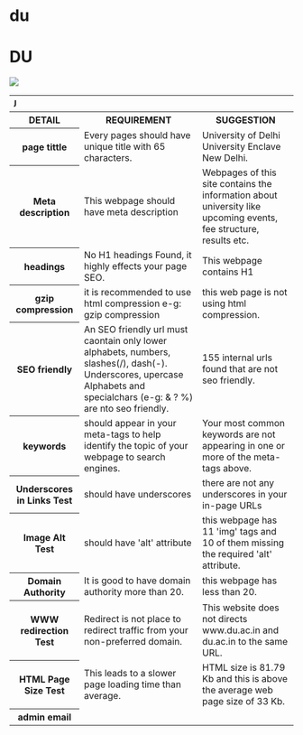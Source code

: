 # du
<!DOCTYPE html>
<html lang="en">
<head>
    <meta charset="UTF-8">
    <meta name="viewport" content="width=device-width, initial-scale=1">
    
<title>DU</title>

<link href="/JMC/assets/css/style.css?v=b17e44f34d01db74c0d32322381a9c10a02fe685" rel="stylesheet">
</head>

<body>
<div class="container markdown-body">
      <h1 id="du">DU</h1>

<img src="http://http://www.du.ac.in/uploads/images/logo_du.png">

<table>
<tbody><tr>
<th colspan="3"><marquee direction="right">DU</marquee></th>

</tr>
<tr>
<th>DETAIL</th>
<th>REQUIREMENT</th>
<th>SUGGESTION</th>
</tr>

<tr>
<th>page tittle</th>
<td>Every pages should have unique title with 65 characters.</td>
<td>University of Delhi University Enclave New Delhi.</td>
</tr>

<tr>
<th>Meta description</th>
<td>This webpage should have meta description</td>
<td>Webpages of this site contains the information about university like upcoming events, fee structure, results etc.</td>
</tr>

<tr>
<th>headings</th>
<td>No H1 headings Found, it highly effects your page SEO.</td>
<td>This webpage contains H1</td>
</tr>

<tr>
<th>gzip compression</th>
<td>it is recommended to use html compression e-g: gzip compression</td>
<td>this web page is not using html compression. </td>
</tr>

<tr>
<th>SEO friendly</th>
<td> An SEO friendly url must caontain only lower alphabets, numbers, slashes(/), dash(-). Underscores, upercase Alphabets and specialchars (e-g: & ? %) are nto seo friendly.</td>
<td>155 internal urls found that are not seo friendly.</td>
</tr>

<tr>
<th>keywords</th>
<td>should appear in your meta-tags to help identify the topic of your webpage to search engines.</td>
<td>Your most common keywords are not appearing in one or more of the meta-tags above.</td>
</tr>

<tr>
<th>Underscores in Links Test</th>
<td>should have underscores</td>
<td>there are not any underscores in your in-page URLs</td>
</tr>

<tr>
<th>Image Alt Test</th>
<td>should have 'alt' attribute</td>
<td>this webpage has 11 'img' tags and 10 of them missing the required 'alt' attribute.</td>
</tr>

<tr>
<th>Domain Authority</th>
<td>It is good to have domain authority more than 20.</td>
<td>this webpage has less than 20.</td>
</tr>

<tr>
<th>WWW redirection Test</th>
<td>Redirect is not place to redirect traffic from your non-preferred domain.</td>
<td>This website does not directs www.du.ac.in and du.ac.in to the same URL.</td>
</tr>

<tr>
<th>HTML Page Size Test</th>
<td>This leads to a slower page loading time than average.</td>
<td>HTML size is 81.79 Kb and this is above the average web page size of 33 Kb. </td>
</tr>

<tr>
<th>admin email</th>
<td colspan="2"></td>
</tr>
</tbody></table>

</div>
</body></html>
